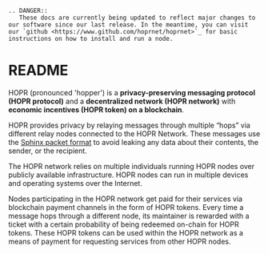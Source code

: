 <!-- ---
description: Changing Data Privacy For Good.
--- -->

```eval_rst
.. DANGER::
   These docs are currently being updated to reflect major changes to our software since our last release. In the meantime, you can visit our `github <https://www.github.com/hoprnet/hoprnet>`_ for basic instructions on how to install and run a node.
```

# README

HOPR \(pronounced 'hopper'\) is a **privacy-preserving messaging protocol** **\(HOPR protocol\)** and a **decentralized network \(HOPR network\)** with **economic incentives \(HOPR token\) on a blockchain**.

HOPR provides privacy by relaying messages through multiple “hops” via different relay nodes connected to the HOPR Network. These messages use the [Sphinx packet format](https://cypherpunks.ca/~iang/pubs/Sphinx_Oakland09.pdf) to avoid leaking any data about their contents, the sender, or the recipient.

The HOPR network relies on multiple individuals running HOPR nodes over publicly available infrastructure. HOPR nodes can run in multiple devices and operating systems over the Internet.

Nodes participating in the HOPR network get paid for their services via blockchain payment channels in the form of HOPR tokens. Every time a message hops through a different node, its maintainer is rewarded with a ticket with a certain probability of being redeemed on-chain for HOPR tokens. These HOPR tokens can be used within the HOPR network as a means of payment for requesting services from other HOPR nodes.
